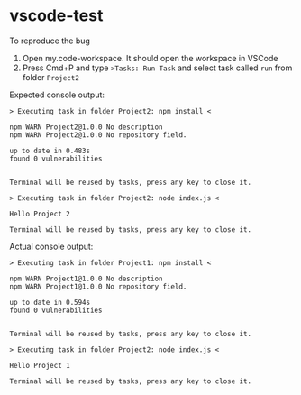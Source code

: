 # vscode-test

To reproduce the bug

1. Open my.code-workspace. It should open the workspace in VSCode
2. Press Cmd+P and type `>Tasks: Run Task` and select task called `run` from folder `Project2`

Expected console output:

```console
> Executing task in folder Project2: npm install <

npm WARN Project2@1.0.0 No description
npm WARN Project2@1.0.0 No repository field.

up to date in 0.483s
found 0 vulnerabilities


Terminal will be reused by tasks, press any key to close it.

> Executing task in folder Project2: node index.js <

Hello Project 2

Terminal will be reused by tasks, press any key to close it.
```

Actual console output:

```console
> Executing task in folder Project1: npm install <

npm WARN Project1@1.0.0 No description
npm WARN Project1@1.0.0 No repository field.

up to date in 0.594s
found 0 vulnerabilities


Terminal will be reused by tasks, press any key to close it.

> Executing task in folder Project2: node index.js <

Hello Project 1

Terminal will be reused by tasks, press any key to close it.
```
